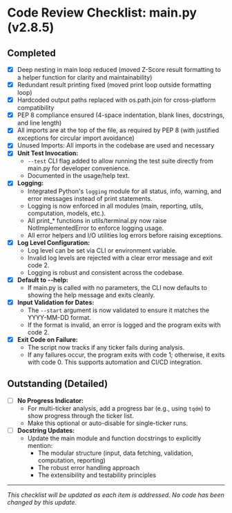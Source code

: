 # Code Review Checklist: main.py (v2.8.5)

## Completed
- [x] Deep nesting in main loop reduced (moved Z-Score result formatting to a helper function for clarity and maintainability)
- [x] Redundant result printing fixed (moved print loop outside formatting loop)
- [x] Hardcoded output paths replaced with os.path.join for cross-platform compatibility
- [x] PEP 8 compliance ensured (4-space indentation, blank lines, docstrings, and line length)
- [x] All imports are at the top of the file, as required by PEP 8 (with justified exceptions for circular import avoidance)
- [x] Unused Imports: All imports in the codebase are used and necessary
- [x] **Unit Test Invocation:**
    - `--test` CLI flag added to allow running the test suite directly from main.py for developer convenience.
    - Documented in the usage/help text.
- [x] **Logging:**
    - Integrated Python's `logging` module for all status, info, warning, and error messages instead of print statements.
    - Logging is now enforced in all modules (main, reporting, utils, computation, models, etc.).
    - All print_* functions in utils/terminal.py now raise NotImplementedError to enforce logging usage.
    - All error helpers and I/O utilities log errors before raising exceptions.
- [x] **Log Level Configuration:**
    - Log level can be set via CLI or environment variable.
    - Invalid log levels are rejected with a clear error message and exit code 2.
    - Logging is robust and consistent across the codebase.
- [x] **Default to --help:**
    - If main.py is called with no parameters, the CLI now defaults to showing the help message and exits cleanly.
- [x] **Input Validation for Dates:**
    - The `--start` argument is now validated to ensure it matches the YYYY-MM-DD format.
    - If the format is invalid, an error is logged and the program exits with code 2.
- [x] **Exit Code on Failure:**
    - The script now tracks if any ticker fails during analysis.
    - If any failures occur, the program exits with code 1; otherwise, it exits with code 0. This supports automation and CI/CD integration.

## Outstanding (Detailed)
- [ ] **No Progress Indicator:**
    - For multi-ticker analysis, add a progress bar (e.g., using `tqdm`) to show progress through the ticker list.
    - Make this optional or auto-disable for single-ticker runs.
- [ ] **Docstring Updates:**
    - Update the main module and function docstrings to explicitly mention:
        - The modular structure (input, data fetching, validation, computation, reporting)
        - The robust error handling approach
        - The extensibility and testability principles

---

*This checklist will be updated as each item is addressed. No code has been changed by this update.*
